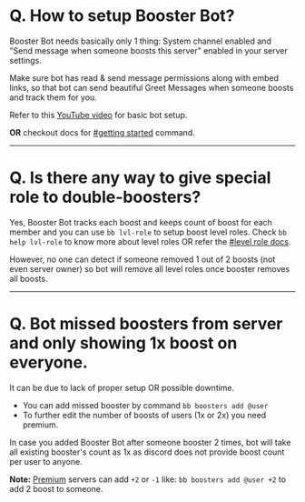 # Q. How to setup Booster Bot?

Booster Bot needs basically only 1 thing:
System channel enabled and "Send message when someone boosts this server" enabled in your server settings.

Make sure bot has read & send message permissions along with embed links, so that bot can send beautiful Greet Messages when someone boosts and track them for you.

Refer to this [YouTube video](https://youtu.be/FdyeBrE7VHo) for basic bot setup.

**OR** checkout docs for [#getting started](/setup) command.

---

# Q. Is there any way to give special role to double-boosters?

Yes, Booster Bot tracks each boost and keeps count of boost for each member and you can use `bb lvl-role` to setup boost level roles.
Check `bb help lvl-role` to know more about level roles OR refer the [#level role docs](/commands/boosters/lvlrole/).

However, no one can detect if someone removed 1 out of 2 boosts (not even server owner) so bot will remove all level roles once booster removes all boosts.

---

# Q. Bot missed boosters from server and only showing 1x boost on everyone.

It can be due to lack of proper setup OR possible downtime.

-   You can add missed booster by command `bb boosters add @user`
-   To further edit the number of boosts of users (1x or 2x) you need premium.

In case you added Booster Bot after someone booster 2 times, bot will take all existing booster's count as 1x as discord does not provide boost count per user to anyone.

**Note:** [Premium](https://boosterbot.xyz/premium) servers can add `+2` or `-1` like: `bb boosters add @user +2` to add 2 boost to someone.
